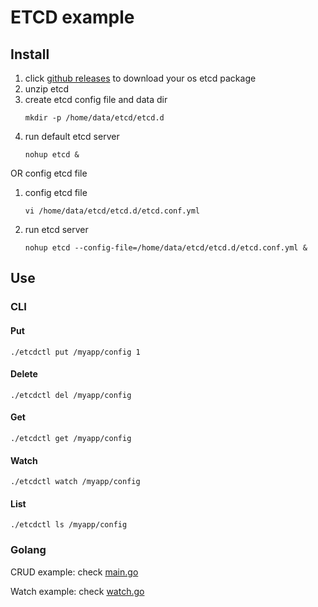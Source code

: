 # ETCD example

## Install
1. click [github releases](https://github.com/etcd-io/etcd/releases/) to download your os etcd package
2. unzip etcd
3. create etcd config file and data dir
    ```shell
    mkdir -p /home/data/etcd/etcd.d
    ```
4. run default etcd server
    ```shell
    nohup etcd &
    ```
   
OR  config etcd file

1. config etcd file
    ```shell
    vi /home/data/etcd/etcd.d/etcd.conf.yml
    ```
2. run etcd server
    ```shell
    nohup etcd --config-file=/home/data/etcd/etcd.d/etcd.conf.yml &
    ``` 
   
## Use 

### CLI

#### Put

```shell
./etcdctl put /myapp/config 1
```

#### Delete

```shell
./etcdctl del /myapp/config
```

#### Get

```shell
./etcdctl get /myapp/config
```

#### Watch

```shell
./etcdctl watch /myapp/config
```

#### List

```shell
./etcdctl ls /myapp/config
```

### Golang
CRUD example:
check [main.go](main.go)

Watch example:
check [watch.go](watch_test.go)
